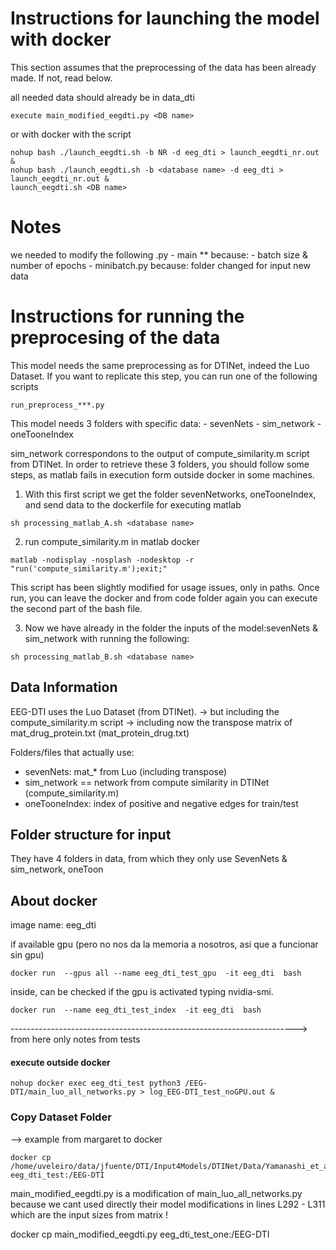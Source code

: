 
# Instructions for launching the model with docker

This section assumes that the preprocessing of the data has been already made.
If not, read below.

all needed data should already be in data_dti

```
execute main_modified_eegdti.py <DB name>
```

or with docker with the script
```
nohup bash ./launch_eegdti.sh -b NR -d eeg_dti > launch_eegdti_nr.out &
nohup bash ./launch_eegdti.sh -b <database name> -d eeg_dti > launch_eegdti_nr.out &
launch_eegdti.sh <DB name>
```
# Notes

we needed to modify the following .py
    - main **
        because: 
            - batch size & number of epochs
    - minibatch.py
        because: folder changed for input new data

# Instructions for running the preprocesing of the data

This model needs the same preprocessing as for DTINet, indeed the  Luo Dataset. 
If you want to replicate this step, you can run one of the following scripts
```
run_preprocess_***.py
```

This model needs 3 folders with specific data:
    - sevenNets
    - sim_network
    - oneTooneIndex 


sim_network correspondons to the output of compute_similarity.m script from DTINet.
In order to retrieve these 3 folders, you should follow some steps, as matlab fails in execution form outside docker 
in some machines. 

1. With this first script we get the folder sevenNetworks, oneTooneIndex, and send data to the dockerfile for executing matlab
```
sh processing_matlab_A.sh <database name>
```

2. run compute_similarity.m in matlab docker
```
matlab -nodisplay -nosplash -nodesktop -r "run('compute_similarity.m');exit;"
```
This script has been slightly modified for usage issues, only in paths. 
Once run, you can leave the docker and from code folder again you can execute the second
part of the bash file. 


3. Now we have already in the folder the inputs of the model:sevenNets & sim_network with running the following:
```
sh processing_matlab_B.sh <database name>
```




## Data Information
EEG-DTI uses the Luo Dataset (from DTINet).
 -> but including the compute_similarity.m script 
 -> including now the transpose matrix of mat_drug_protein.txt (mat_protein_drug.txt)

Folders/files that actually use:
- sevenNets: mat_* from Luo (including transpose)
- sim_network == network from compute similarity in DTINet (compute_similarity.m)
- oneTooneIndex: index of positive and negative edges for train/test


## Folder structure for input

They have 4 folders in data, from which they only use SevenNets & sim_network, oneToon


## About docker

image name: eeg_dti

if available gpu 
(pero no nos da la memoria a nosotros, asi que a funcionar sin gpu)
```
docker run  --gpus all --name eeg_dti_test_gpu  -it eeg_dti  bash
```

inside, can be checked if the gpu is activated typing nvidia-smi.

```
docker run  --name eeg_dti_test_index  -it eeg_dti  bash
```

-----------------------------------------------------------------------> from here only notes from tests 





#### execute outside docker
```
nohup docker exec eeg_dti_test python3 /EEG-DTI/main_luo_all_networks.py > log_EEG-DTI_test_noGPU.out &
```


### Copy Dataset Folder 

--> example from margaret to docker

```
docker cp  /home/uveleiro/data/jfuente/DTI/Input4Models/DTINet/Data/Yamanashi_et_al_GoldStandard/NR eeg_dti_test:/EEG-DTI
```



main_modified_eegdti.py 
is a modification of main_luo_all_networks.py
because we cant used directly their model
modifications in lines
L292 - L311 which are the input sizes from matrix ! 


docker cp  main_modified_eegdti.py eeg_dti_test_one:/EEG-DTI

